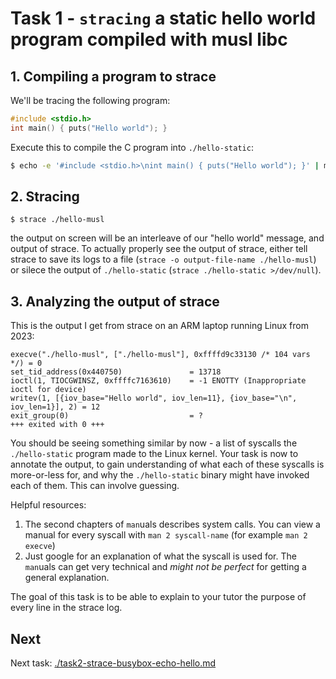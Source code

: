 # Task 1 - `stracing` a static hello world program compiled with musl libc

## 1. Compiling a program to strace

We'll be tracing the following program:

```c
#include <stdio.h>
int main() { puts("Hello world"); }
```

Execute this to compile the C program into `./hello-static`:

```bash
$ echo -e '#include <stdio.h>\nint main() { puts("Hello world"); }' | musl-gcc -x c - -static -o hello-musl
```

## 2. Stracing

```
$ strace ./hello-musl
```

the output on screen will be an interleave of our "hello world" message, and output of strace. To actually properly see the output of strace, either tell strace to save its logs to a file (`strace -o output-file-name ./hello-musl`) or silece the output of `./hello-static` (`strace ./hello-static >/dev/null`).

## 3. Analyzing the output of strace

This is the output I get from strace on an ARM laptop running Linux from 2023:

```
execve("./hello-musl", ["./hello-musl"], 0xffffd9c33130 /* 104 vars */) = 0
set_tid_address(0x440750)               = 13718
ioctl(1, TIOCGWINSZ, 0xffffc7163610)    = -1 ENOTTY (Inappropriate ioctl for device)
writev(1, [{iov_base="Hello world", iov_len=11}, {iov_base="\n", iov_len=1}], 2) = 12
exit_group(0)                           = ?
+++ exited with 0 +++
```

You should be seeing something similar by now - a list of syscalls the `./hello-static` program made to the Linux kernel.
Your task is now to annotate the output, to gain understanding of what each of these syscalls is more-or-less for, and why the `./hello-static` binary might have invoked each of them.
This can involve guessing.

Helpful resources:

1. The second chapters of `man`uals describes system calls. You can view a manual for every syscall with `man 2 syscall-name` (for example `man 2 execve`)
2. Just google for an explanation of what the syscall is used for. The `man`uals can get very technical and _might not be perfect_ for getting a general explanation.

The goal of this task is to be able to explain to your tutor the purpose of every line in the strace log.

## Next

Next task: [./task2-strace-busybox-echo-hello.md](./task2-strace-busybox-echo-hello.md)
